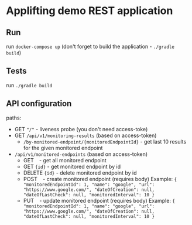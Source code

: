 # Applifting demo REST application

## Run

run `docker-compose up` (don't forget to build the application - `./gradle build`)

## Tests

run `./gradle build`

## API configuration

paths:

- GET `"/"` - liveness probe (you don't need access-toke)
- GET `/api/v1/monitoring-results` (based on access-token)
    - `/by-monitored-endpoint/{monitoredEndpointId}` - get last 10 results for the given monitored endpoint
- `/api/v1/monitored-endpoints`  (based on access-token)
    - GET ` ` - get all monitored endpoint
    - GET `{id}` - get monitored endpoint by id
    - DELETE `{id}` - delete monitored endpoint by id
    - POST ` ` - create monitored endpoint (requires body)
      Example: `{
      "monitoredEndpointId": 1,
      "name": "google",
      "url": "https://www.google.com/",
      "dateOfCreation": null,
      "dateOfLastCheck": null,
      "monitoredInterval": 10 }`
    - PUT ` ` - update monitored endpoint (requires body)
      Example: `{
      "monitoredEndpointId": 1,
      "name": "google",
      "url": "https://www.google.com/",
      "dateOfCreation": null,
      "dateOfLastCheck": null,
      "monitoredInterval": 10 }`